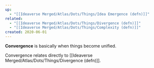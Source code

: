 ```yaml
---
up:
  - "[[Ideaverse Merged/Atlas/Dots/Things/Idea Emergence (defn)]]"
related:
  - "[[Ideaverse Merged/Atlas/Dots/Things/Divergence (defn)]]"
  - "[[Ideaverse Merged/Atlas/Dots/Things/Complexity (defn)]]"
created: 2020-06-01
---
```

 **Convergence** is basically when things become unified.

Convergence relates directly to [[Ideaverse Merged/Atlas/Dots/Things/Divergence (defn)]].